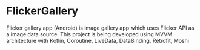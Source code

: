 # FlickerGallery
Flicker gallery app (Android) is image gallery app which uses Flicker API as a image data source. This project is being developed using MVVM architecture with Kotlin, Coroutine, LiveData, DataBinding, Retrofit, Moshi
